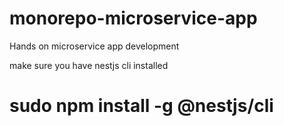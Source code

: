 # monorepo-microservice-app
Hands on microservice app development

make sure you have nestjs cli installed
# sudo npm install -g @nestjs/cli
